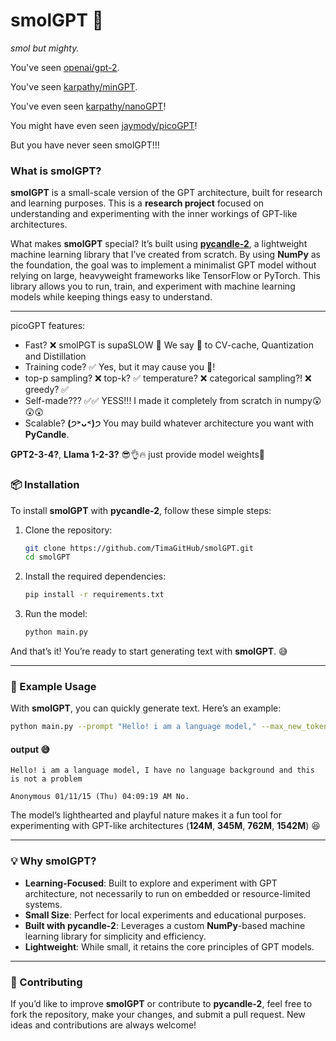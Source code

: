 # smolGPT 🐾

*smol but mighty.*


You've seen [openai/gpt-2](https://github.com/openai/gpt-2).

You've seen [karpathy/minGPT](https://github.com/karpathy/mingpt).

You've even seen [karpathy/nanoGPT](https://github.com/karpathy/nanogpt)!

You might have even seen [jaymody/picoGPT](https://github.com/jaymody/picoGPT)!

But you have never seen smolGPT!!!

### What is **smolGPT**?

**smolGPT** is a small-scale version of the GPT architecture, built for research and learning purposes. This is a **research project** focused on understanding and experimenting with the inner workings of GPT-like architectures.

What makes **smolGPT** special? It’s built using **[pycandle-2](https://github.com/TimaGitHub/pycandle-2)**, a lightweight machine learning library that I’ve created from scratch. By using **NumPy** as the foundation, the goal was to implement a minimalist GPT model without relying on large, heavyweight frameworks like TensorFlow or PyTorch.
 This library allows you to run, train, and experiment with machine learning models while keeping things easy to understand.

---


picoGPT features:
* Fast? ❌ smolPGT is supaSLOW 🐌 We say 🚫 to CV-cache, Quantization and Distillation 
* Training code? ✅ Yes, but it may cause you 💢!
* top-p sampling? ❌ top-k? ✅ temperature? ❌ categorical sampling?! ❌ greedy? ✅
* Self-made??? ✅✅ YESS!!! I made it completely from scratch in numpy😲😲😲 
* Scalable? **(੭˃ᴗ˂)੭** You may build whatever architecture you want with **PyCandle**. 

**GPT2-3-4?**, **Llama 1-2-3?** 😎👌🔥 just provide model weights🤔



### 📦 Installation

To install **smolGPT** with **pycandle-2**, follow these simple steps:

1. Clone the repository:
   ```bash
   git clone https://github.com/TimaGitHub/smolGPT.git
   cd smolGPT
   ```

2. Install the required dependencies:
   ```bash
   pip install -r requirements.txt
   ```

3. Run the model:
   ```bash
   python main.py
   ```

And that’s it! You’re ready to start generating text with **smolGPT**. 😅

---

### 🚀 Example Usage

With **smolGPT**, you can quickly generate text. Here’s an example:

```bash
python main.py --prompt "Hello! i am a language model," --max_new_tokens 30 --model 124M --device gpu --topk 30
```
#### **output 😅**

```bach
Hello! i am a language model, I have no language background and this is not a problem

Anonymous 01/11/15 (Thu) 04:09:19 AM No.
```

The model’s lighthearted and playful nature makes it a fun tool for experimenting with GPT-like architectures (**124M**, **345M**, **762M**, **1542M**) 😆

---

### 💡 Why **smolGPT**?

- **Learning-Focused**: Built to explore and experiment with GPT architecture, not necessarily to run on embedded or resource-limited systems.
- **Small Size**: Perfect for local experiments and educational purposes.
- **Built with **pycandle-2****: Leverages a custom **NumPy**-based machine learning library for simplicity and efficiency.
- **Lightweight**: While small, it retains the core principles of GPT models.

---

### 🤖 Contributing

If you’d like to improve **smolGPT** or contribute to **pycandle-2**, feel free to fork the repository, make your changes, and submit a pull request. New ideas and contributions are always welcome!
